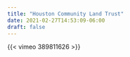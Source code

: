 ```yaml
---
title: "Houston Community Land Trust"
date: 2021-02-27T14:53:09-06:00
draft: false
---
```

{{< vimeo 389811626 >}}
